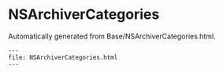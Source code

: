 
# NSArchiverCategories

Automatically generated from Base/NSArchiverCategories.html.

``` {raw} html
---
file: NSArchiverCategories.html
---
```
